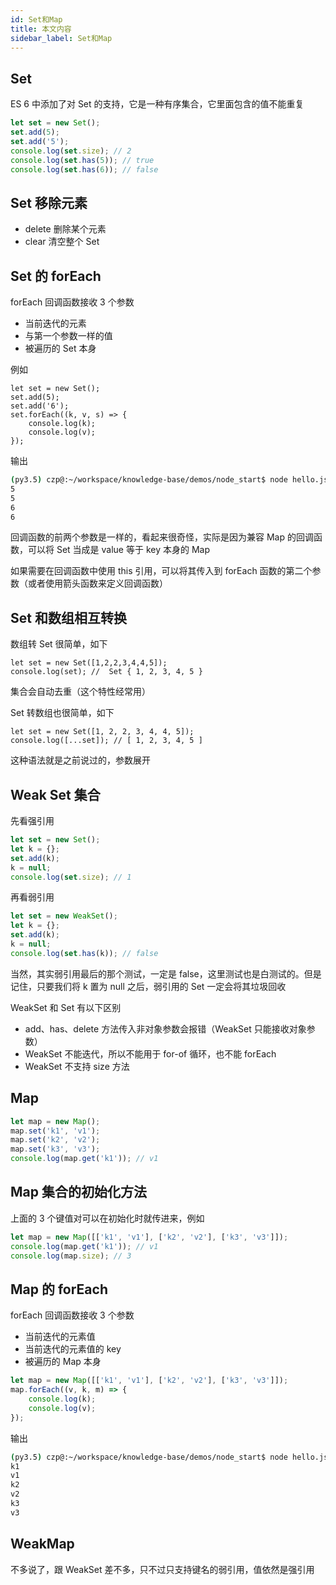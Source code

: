 ```yaml
---
id: Set和Map
title: 本文内容
sidebar_label: Set和Map
---
```




## Set

ES 6 中添加了对 Set 的支持，它是一种有序集合，它里面包含的值不能重复

```javascript
let set = new Set();
set.add(5);
set.add('5');
console.log(set.size); // 2
console.log(set.has(5)); // true
console.log(set.has(6)); // false
```



## Set 移除元素

- delete 删除某个元素
- clear 清空整个 Set



## Set 的 forEach

forEach 回调函数接收 3 个参数

- 当前迭代的元素
- 与第一个参数一样的值
- 被遍历的 Set 本身

例如

```javas
let set = new Set();
set.add(5);
set.add('6');
set.forEach((k, v, s) => {
    console.log(k);
    console.log(v);
});
```

输出

```bash
(py3.5) czp@:~/workspace/knowledge-base/demos/node_start$ node hello.js
5
5
6
6
```

回调函数的前两个参数是一样的，看起来很奇怪，实际是因为兼容 Map 的回调函数，可以将 Set 当成是 value 等于 key 本身的 Map

如果需要在回调函数中使用 this 引用，可以将其传入到 forEach 函数的第二个参数（或者使用箭头函数来定义回调函数）



## Set 和数组相互转换

数组转 Set 很简单，如下

```javas
let set = new Set([1,2,2,3,4,4,5]);
console.log(set); //  Set { 1, 2, 3, 4, 5 }
```

集合会自动去重（这个特性经常用）

Set 转数组也很简单，如下

```javas
let set = new Set([1, 2, 2, 3, 4, 4, 5]);
console.log([...set]); // [ 1, 2, 3, 4, 5 ]
```

这种语法就是之前说过的，参数展开



## Weak Set 集合

先看强引用

```javascript
let set = new Set();
let k = {};
set.add(k);
k = null;
console.log(set.size); // 1
```

再看弱引用

```javascript
let set = new WeakSet();
let k = {};
set.add(k);
k = null;
console.log(set.has(k)); // false
```

当然，其实弱引用最后的那个测试，一定是 false，这里测试也是白测试的。但是记住，只要我们将 k 置为 null 之后，弱引用的 Set 一定会将其垃圾回收

WeakSet 和 Set 有以下区别

- add、has、delete 方法传入非对象参数会报错（WeakSet 只能接收对象参数）
- WeakSet 不能迭代，所以不能用于 for-of 循环，也不能 forEach
- WeakSet 不支持 size 方法



## Map

```javascript
let map = new Map();
map.set('k1', 'v1');
map.set('k2', 'v2');
map.set('k3', 'v3');
console.log(map.get('k1')); // v1
```



## Map 集合的初始化方法

上面的 3 个键值对可以在初始化时就传进来，例如

```javascript
let map = new Map([['k1', 'v1'], ['k2', 'v2'], ['k3', 'v3']]);
console.log(map.get('k1')); // v1
console.log(map.size); // 3
```



## Map 的 forEach

forEach 回调函数接收 3 个参数

- 当前迭代的元素值
- 当前迭代的元素值的 key
- 被遍历的 Map 本身

```javascript
let map = new Map([['k1', 'v1'], ['k2', 'v2'], ['k3', 'v3']]);
map.forEach((v, k, m) => {
    console.log(k);
    console.log(v);
});
```

输出

```bash
(py3.5) czp@:~/workspace/knowledge-base/demos/node_start$ node hello.js
k1
v1
k2
v2
k3
v3
```



## WeakMap

不多说了，跟 WeakSet 差不多，只不过只支持键名的弱引用，值依然是强引用